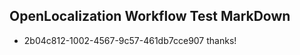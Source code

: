 ## OpenLocalization Workflow Test MarkDown
* 2b04c812-1002-4567-9c57-461db7cce907 thanks!

<!--HONumber=Jul16_HO3-->


